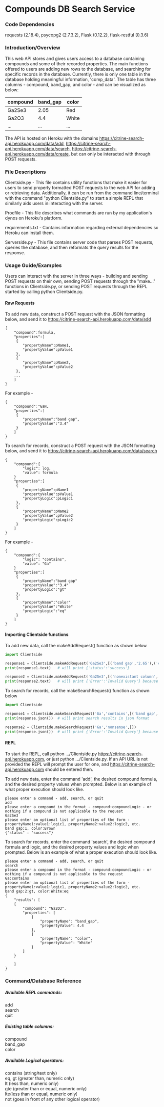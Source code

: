 # Compounds DB Search Service  
### Code Dependencies  
requests (2.18.4), psycopg2 (2.7.3.2), Flask (0.12.2), flask-restful (0.3.6)  
  
### Introduction/Overview  
This web API stores and gives users access to a database containing compounds and some of their recorded properties. The main functions offered to users are adding new rows to the database, and searching for specific records in the database. Currently, there is only one table in the database holding meaningful information, 'comp_data'. The table has three columns - compound, band_gap, and color - and can be visualized as below:  
  
| compound | band_gap | color |
| -------- | -------- | ----- |
| Ga2Se3   | 2.05     | Red   |
| Ga2O3    | 4.4      | White |
| ...      | ...      | ...   |
  
The API is hosted on Heroku with the domains https://citrine-search-api.herokuapp.com/data/add, https://citrine-search-api.herokuapp.com/data/search, https://citrine-search-api.herokuapp.com/data/create, but can only be interacted with through POST requests.  
  
### File Descriptions  
Clientside.py - This file contains utility functions that make it easier for users to send properly formatted POST requests to the web API for adding or retrieving data. Additionally, it can be run from the command line/terminal with the command "python Clientside.py" to start a simple REPL that similarly aids users in interacting with the server.  
  
Procfile - This file describes what commands are run by my application's dynos on Heroku's platform.  
  
requirements.txt - Contains information regarding external dependencies so Heroku can install them.  
  
Serverside.py - This file contains server code that parses POST requests, queries the database, and then reformats the query results for the response.  
  
### Usage Guide/Examples  
Users can interact with the server in three ways - building and sending POST requests on their own, sending POST requests through the "make..." functions in Clientside.py, or sending POST requests through the REPL started by calling python Clientside.py.  
  
#### Raw Requests  
To add new data, construct a POST request with the JSON formatting below, and send it to https://citrine-search-api.herokuapp.com/data/add  
```
{
	"compound":formula, 
 	"properties":[
	 {
		"propertyName":pName1,
		"propertyValue":pValue1
	 },
	 {
		"propertyName":pName2,
		"propertyValue":pValue2
	 },
    ...
    ]
}
```  
For example -  
```
{
	"compound":"GaN, 
 	"properties":[
	 {
		"propertyName":"band gap",
		"propertyValue":"3.4"
	 }
    ]
}
```  

To search for records, construct a POST request with the JSON formatting below, and send it to https://citrine-search-api.herokuapp.com/data/search  
```
{
	"compound":{
		"logic": log,
		"value": formula
	}
	"properties":[
	 {
	 	"propertyName":pName1
	 	"propertyValue":pValue1
	 	"propertyLogic":pLogic1
	 },
	 {
	 	"propertyName":pName2
	 	"propertyValue":pValue2
	 	"propertyLogic":pLogic2
	 }
	]
}
```  
For example - 
```
{
	"compound":{
		"logic": "contains",
		"value": "Ga"
	}
	"properties":[
	 {
	 	"propertyName":"band gap"
	 	"propertyValue":"3.4"
	 	"propertyLogic":"gt"
	 },
	 {
	 	"propertyName":"color"
	 	"propertyValue":"White"
	 	"propertyLogic":"eq"
	 }
	]
}
```  
  
#### Importing Clientside functions  
To add new data, call the makeAddRequest() function as shown below
```python
import Clientside

response1 = Clientside.makeAddRequest('Ga2Se3',[('band gap','2.65'),('color','Yellow')])
print(response1.text)   # will print {'status':'success'}

response2 = Clientside.makeAddRequest('Ga2Se3',[('nonexistant column','whatever')])
print(response2.text)   # will print {'Error':'Invalid Query'} because there is no column 'nonexistant column'
```  
  
To search for records, call the makeSearchRequest() function as shown below
```python
import Clientside

response1 = Clientside.makeSearchRequest('Ga','contains',[('band gap','2.0','gt')])
print(response.json())  # will print search results in json format

response2 = Clientside.makeSearchRequest('Ga','nonsense',[])
print(response.json())  # will print {'Error':'Invalid Query'} because 'nonsense' is not a valid logical operator
```  
  
#### REPL  
To start the REPL, call python .../Clientside.py https://citrine-search-api.herokuapp.com, or just python .../Clientside.py. If an API URL is not provided the REPL will prompt the user for one, and https://citrine-search-api.herokuapp.com should be entered then.  
  
To add new data, enter the command 'add', the desired compound formula, and the desired property values when prompted. Below is an example of what proper execution should look like.  
```
please enter a command - add, search, or quit
add
please enter a compound in the format - compound:compoundLogic - or nothing if a compound is not applicable to the request
Ga2Se3
please enter an optional list of properties of the form - propertyName1:value1:logic1, propertyName2:value2:logic2, etc.
band gap:1, color:Brown
{"status" : "success"}
```  
  
To search for records, enter the command 'search', the desired compound formula and logic, and the desired property values and logic when prompted. Below is an example of what a proper execution should look like.  
```
please enter a command - add, search, or quit
search
please enter a compound in the format - compound:compoundLogic - or nothing if a compound is not applicable to the request
Ga:contains
please enter an optional list of properties of the form - propertyName1:value1:logic1, propertyName2:value2:logic2, etc.
band gap:2:gt, color:White:eq
{
	"results": [
	{
		"compound": "Ga2O3".
		"properties": [
			{
				"propertyName": "band_gap",
				"propertyValue": 4.4
			},
			{
				"propertyName": "color",
				"propertyValue": "White"
			}
		]
	}

	]
}
```
  
### Command/Database Reference  
##### Available REPL commands:  
add  
search  
quit  
##### Existing table columns:  
compound  
band_gap  
color  
##### Available Logical operators:  
contains (string/text only)  
eq, gt (greater than, numeric only)  
lt (less than, numeric only)  
gte (greater than or equal, numeric only)  
lte(less than or equal, numeric only)  
not (goes in front of any other logical operator)  












